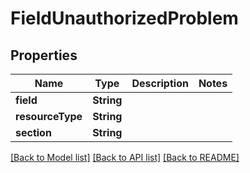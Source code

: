 # FieldUnauthorizedProblem

## Properties
Name | Type | Description | Notes
------------ | ------------- | ------------- | -------------
**field** | **String** |  | 
**resourceType** | **String** |  | 
**section** | **String** |  | 

[[Back to Model list]](../README.md#documentation-for-models) [[Back to API list]](../README.md#documentation-for-api-endpoints) [[Back to README]](../README.md)


